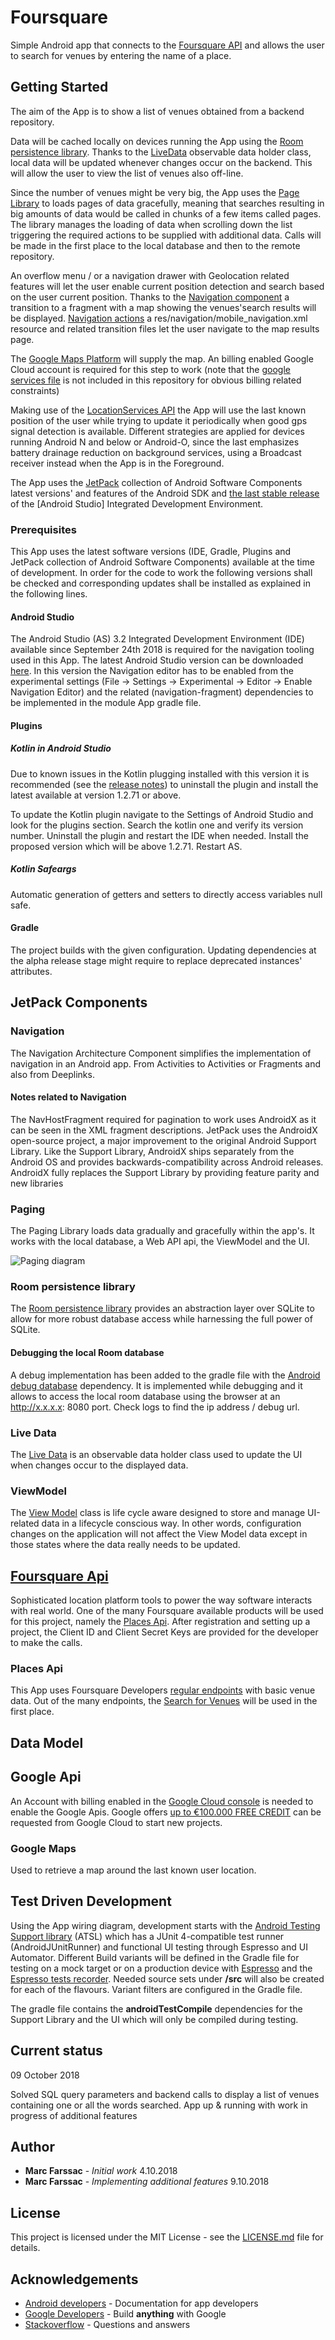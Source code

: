 # Foursquare
Simple Android app that connects to the [Foursquare API]( https://developer.foursquare.com/ ) and allows the user to search for venues by entering the name of a place.

## Getting Started

The aim of the App is to show a list of venues obtained from a backend repository. 



Data will be cached locally on devices running the App using the [Room persistence library](https://developer.android.com/topic/libraries/architecture/room). Thanks to the [LiveData](https://developer.android.com/topic/libraries/architecture/livedata) observable data holder class, local data will be updated whenever changes occur on the backend. This will allow the user to view the list of venues also off-line. 

Since the number of venues might be very big, the App uses the [Page Library](https://developer.android.com/topic/libraries/architecture/paging/) to loads pages of data gracefully, meaning that searches resulting in big amounts of data would be called in chunks of a few items called pages. The library manages the loading of data when scrolling down the list triggering the required actions to be supplied with additional data. Calls will be made in the first place to the local database and then to the remote repository. 

An overflow menu / or a navigation drawer with Geolocation related features will let the user enable current position detection and search based on the user current position. Thanks to the [Navigation component](https://developer.android.com/topic/libraries/architecture/navigation/) a transition to a fragment with a map showing the venues'search results will be displayed. [Navigation actions](https://developer.android.com/topic/libraries/architecture/navigation/navigation-implementing) a res/navigation/mobile_navigation.xml resource and related transition files let the user navigate to the map results page. 

The [Google Maps Platform](https://cloud.google.com/maps-platform/maps/) will supply the map. An billing enabled Google Cloud account is required for this step to work (note that the [google services file](https://support.google.com/firebase/answer/7015592?hl=en) is not included in this repository for obvious billing related constraints)

Making use of the [LocationServices API](https://developers.google.com/android/reference/com/google/android/gms/location/LocationServices) the App will use the last known position of the user while trying to update it periodically when good gps signal detection is available. Different strategies are applied for devices running Android N and below or Android-O, since the last emphasizes battery drainage reduction on background services, using a Broadcast receiver instead when the App is in the Foreground. 

The App uses the [JetPack](https://developer.android.com/jetpack/) collection of Android Software Components latest versions' and features of the Android SDK and [the last stable release](https://developer.android.com/studio/releases/) of the [Android Studio] Integrated Development Environment. 

### Prerequisites

This App uses the latest software versions (IDE, Gradle, Plugins and JetPack collection of Android Software Components) available at the time of development. In order for the code to work the following versions shall be checked and corresponding updates shall be installed as explained in the following lines.

#### Android Studio

The Android Studio (AS) 3.2 Integrated Development Environment (IDE) available since September 24th 2018 is required for the navigation tooling used in this App. The latest Android Studio version can be downloaded [here](https://developer.android.com/studio/). In this version the Navigation editor has to be enabled from the experimental settings (File → Settings → Experimental → Editor → Enable Navigation Editor) and the related (navigation-fragment) dependencies to be implemented in the module App gradle file. 

#### Plugins

##### Kotlin in Android Studio

Due to known issues in the Kotlin plugging installed with this version it is recommended (see the [release notes](https://androidstudio.googleblog.com/2018/09/android-studio-32-available-in-stable.html)) to uninstall the plugin and install the latest available at version 1.2.71 or above.

To update the Kotlin plugin navigate to the Settings of Android Studio and look for the plugins section. Search the kotlin one and verify its version number. Uninstall the plugin and restart the IDE when needed. Install the proposed version which will be above 1.2.71. Restart AS.

##### Kotlin Safeargs

Automatic generation of getters and setters to directly access variables null safe.

#### Gradle

The project builds with the given configuration. Updating dependencies at the alpha release stage might require to replace deprecated instances' attributes.

## JetPack Components

### Navigation

The Navigation Architecture Component simplifies the implementation of navigation in an Android app. From Activities to Activities or Fragments and also from Deeplinks.

#### Notes related to Navigation

The NavHostFragment required for pagination to work uses AndroidX as it can be seen in the XML fragment descriptions. JetPack uses the AndroidX open-source project, a major improvement to the original Android Support Library. Like the Support Library, AndroidX ships separately from the Android OS and provides backwards-compatibility across Android releases. AndroidX fully replaces the Support Library by providing feature parity and new libraries

### Paging

The Paging Library loads data gradually and gracefully within the app's. It works with the local database, a Web API api, the ViewModel and the UI.

![Paging diagram](https://user-images.githubusercontent.com/18221570/46413907-47aaee00-c722-11e8-9924-fb10ce179f84.png)

### Room persistence library

The [Room persistence library](https://developer.android.com/topic/libraries/architecture/room) provides an abstraction layer over SQLite to allow for more robust database access while harnessing the full power of SQLite.

#### Debugging the local Room database

A debug implementation has been added to the gradle file with the [Android debug database](https://github.com/amitshekhariitbhu/Android-Debug-Database) dependency. It is implemented while debugging and it allows to access the local room database using the browser at an http://x.x.x.x: 8080 port. Check logs to find the ip address / debug url.

### Live Data

The [Live Data](https://developer.android.com/topic/libraries/architecture/livedata) is an observable data holder class used to update the UI when changes occur to the displayed data.

### ViewModel

The [View Model](https://developer.android.com/topic/libraries/architecture/viewmodel) class is life cycle aware designed to store and manage UI-related data in a lifecycle conscious way. In other words, configuration changes on the application will not affect the View Model data except in those states where the data really needs to be updated.

## [Foursquare Api](https://developer.foursquare.com/)

Sophisticated location platform tools to power the way software interacts with real world. One of the many Foursquare available products will be used for this project, namely the [Places Api](https://developer.foursquare.com/places-api). After registration and setting up a project, the Client ID and Client Secret Keys are provided for the developer to make the calls.

### Places Api

This App uses Foursquare Developers [regular endpoints](https://developer.foursquare.com/docs/api/endpoints) with basic venue data. Out of the many endpoints, the [Search for Venues](https://developer.foursquare.com/docs/api/venues/search) will be used in the first place.

## Data Model




## Google Api

An Account with billing enabled in the [Google Cloud console](https://accounts.google.com/ServiceLogin/signinchooser?flowName=GlifWebSignIn&flowEntry=ServiceLogin) is needed to enable the Google Apis. Google offers [up to €100.000 FREE CREDIT](https://cloud.google.com/developers/startups/) can be requested from Google Cloud to start new projects.

### Google Maps

Used to retrieve a map around the last known user location.

## Test Driven Development

Using the App wiring diagram, development starts with the [Android Testing Support library](https://developer.android.com/training/testing/) (ATSL) which has a JUnit 4-compatible test runner (AndroidJUnitRunner) and functional UI testing through Espresso and UI Automator. Different Build variants will be defined in the Gradle file for testing on a mock target or on a production device with [Espresso](https://developer.android.com/topic/libraries/testing-support-library/#Espresso) and the [Espresso tests recorder](https://developer.android.com/studio/test/espresso-test-recorder). Needed source sets under <b>/src</b> will also be created for each of the flavours. Variant filters are configured in the Gradle file.

The gradle file contains the <b>androidTestCompile</b> dependencies for the Support Library and the UI which will only be compiled during testing.

## Current status

09 October 2018

Solved SQL query parameters and backend calls to display a list of venues containing one or all the words searched. App up & running with work in progress of additional features

## Author

* **Marc Farssac** - *Initial work* 4.10.2018
* **Marc Farssac** - *Implementing additional features* 9.10.2018

## License

This project is licensed under the MIT License - see the [LICENSE.md](LICENSE.md) file for details.

## Acknowledgements

* [Android developers](https://developer.android.com/docs/) - Documentation for app developers
* [Google Developers](https://developers.google.com/) - Build <b>anything</b> with Google
* [Stackoverflow](https://stackoverflow.com/) - Questions and answers




